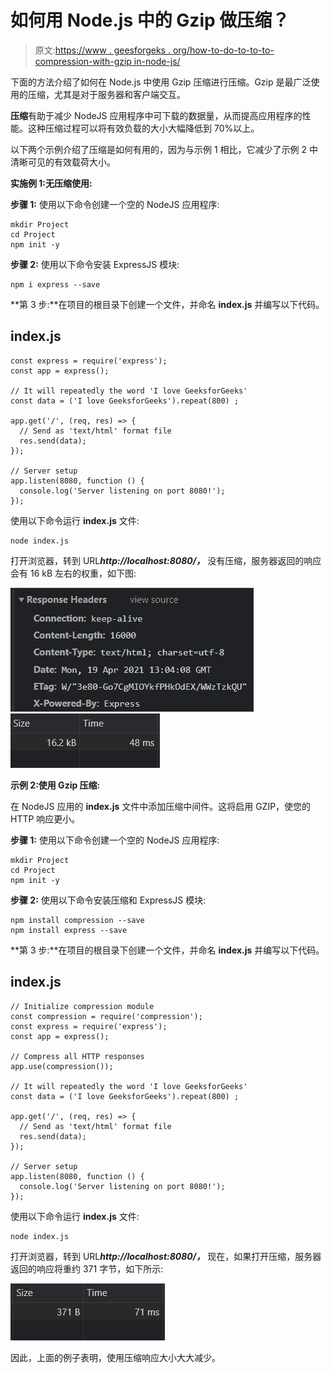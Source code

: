 # 如何用 Node.js 中的 Gzip 做压缩？

> 原文:[https://www . geesforgeks . org/how-to-do-to-to-to-compression-with-gzip in-node-js/](https://www.geeksforgeeks.org/how-to-do-compression-with-gzip-in-node-js/)

下面的方法介绍了如何在 Node.js 中使用 Gzip 压缩进行压缩。Gzip 是最广泛使用的压缩，尤其是对于服务器和客户端交互。

**压缩**有助于减少 NodeJS 应用程序中可下载的数据量，从而提高应用程序的性能。这种压缩过程可以将有效负载的大小大幅降低到 70%以上。

以下两个示例介绍了压缩是如何有用的，因为与示例 1 相比，它减少了示例 2 中清晰可见的有效载荷大小。

**实施例 1:无压缩使用:**

**步骤 1:** 使用以下命令创建一个空的 NodeJS 应用程序:

```
mkdir Project 
cd Project
npm init -y
```

**步骤 2:** 使用以下命令安装 ExpressJS 模块:

```
npm i express --save
```

**第 3 步:**在项目的根目录下创建一个文件，并命名 **index.js** 并编写以下代码。

## index.js

```
const express = require('express');
const app = express();

// It will repeatedly the word 'I love GeeksforGeeks'
const data = ('I love GeeksforGeeks').repeat(800) ;

app.get('/', (req, res) => {
  // Send as 'text/html' format file
  res.send(data);
});

// Server setup
app.listen(8080, function () {
  console.log('Server listening on port 8080!');
});
```

使用以下命令运行 **index.js** 文件:

```
node index.js
```

打开浏览器，转到 URL***http://localhost:8080/，*** 没有压缩，服务器返回的响应会有 16 kB 左右的权重，如下图:

![](img/2ba3909dd26830852d54b8e2394b4010.png) ![](img/e4add6725db71a5984f9ab5683fece1d.png)

**示例 2:使用 Gzip 压缩:**

在 NodeJS 应用的 **index.js** 文件中添加压缩中间件。这将启用 GZIP，使您的 HTTP 响应更小。

**步骤 1:** 使用以下命令创建一个空的 NodeJS 应用程序:

```
mkdir Project
cd Project
npm init -y
```

**步骤 2:** 使用以下命令安装压缩和 ExpressJS 模块:

```
npm install compression --save
npm install express --save
```

**第 3 步:**在项目的根目录下创建一个文件，并命名 **index.js** 并编写以下代码。

## index.js

```
// Initialize compression module
const compression = require('compression');
const express = require('express');
const app = express();

// Compress all HTTP responses
app.use(compression());

// It will repeatedly the word 'I love GeeksforGeeks'
const data = ('I love GeeksforGeeks').repeat(800) ;

app.get('/', (req, res) => {
  // Send as 'text/html' format file
  res.send(data);
});

// Server setup
app.listen(8080, function () {
  console.log('Server listening on port 8080!');
});
```

使用以下命令运行 **index.js** 文件:

```
node index.js
```

打开浏览器，转到 URL***http://localhost:8080/，*** 现在，如果打开压缩，服务器返回的响应将重约 371 字节，如下所示:

![](img/3af4091b0f9ef99d201a72dba42b3f9e.png)

因此，上面的例子表明，使用压缩响应大小大大减少。